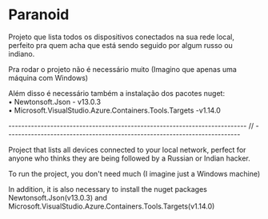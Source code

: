 # Paranoid
Projeto que lista todos os dispositivos conectados na sua rede local, perfeito pra quem acha que está sendo seguido por algum russo ou indiano.

Pra rodar o projeto não é necessário muito (Imagino que apenas uma máquina com Windows)

Além disso é necessário também a instalação dos pacotes nuget:  
   • Newtonsoft.Json - v13.0.3  
   • Microsoft.VisualStudio.Azure.Containers.Tools.Targets -v1.14.0  

-------------------------------------------------------------------------- // -------------------------------------------------------------------------

Project that lists all devices connected to your local network, perfect for anyone who thinks they are being followed by a Russian or Indian hacker.

To run the project, you don't need much (I imagine just a Windows machine)

In addition, it is also necessary to install the nuget packages Newtonsoft.Json(v13.0.3) and Microsoft.VisualStudio.Azure.Containers.Tools.Targets(v1.14.0)
